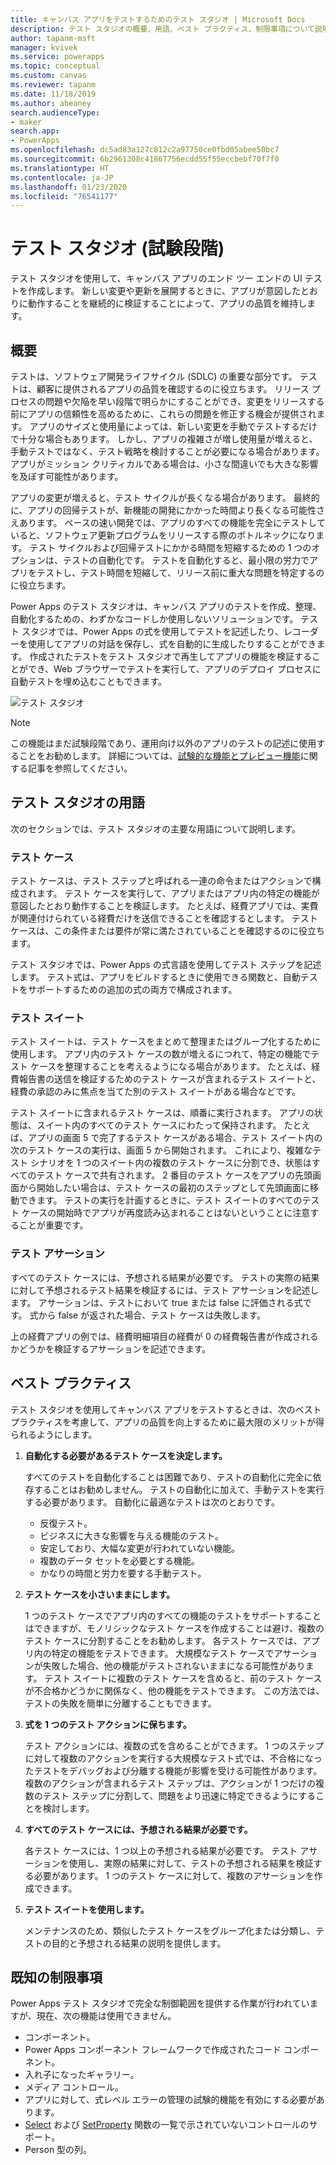```yaml
---
title: キャンバス アプリをテストするためのテスト スタジオ | Microsoft Docs
description: テスト スタジオの概要、用語、ベスト プラクティス、制限事項について説明します。
author: tapanm-msft
manager: kvivek
ms.service: powerapps
ms.topic: conceptual
ms.custom: canvas
ms.reviewer: tapanm
ms.date: 11/18/2019
ms.author: aheaney
search.audienceType:
- maker
search.app:
- PowerApps
ms.openlocfilehash: dc5ad83a127c812c2a97750ce0fbd05abee50bc7
ms.sourcegitcommit: 6b2961308c41867756ecdd55f55eccbebf70f7f0
ms.translationtype: HT
ms.contentlocale: ja-JP
ms.lasthandoff: 01/23/2020
ms.locfileid: "76541177"
---
```

# <a name="test-studio-experimental"></a>テスト スタジオ (試験段階) 

テスト スタジオを使用して、キャンバス アプリのエンド ツー エンドの UI テストを作成します。 新しい変更や更新を展開するときに、アプリが意図したとおりに動作することを継続的に検証することによって、アプリの品質を維持します。 

## <a name="overview"></a>概要

テストは、ソフトウェア開発ライフサイクル (SDLC) の重要な部分です。 テストは、顧客に提供されるアプリの品質を確認するのに役立ちます。 リリース プロセスの問題や欠陥を早い段階で明らかにすることができ、変更をリリースする前にアプリの信頼性を高めるために、これらの問題を修正する機会が提供されます。 アプリのサイズと使用量によっては、新しい変更を手動でテストするだけで十分な場合もあります。 しかし、アプリの複雑さが増し使用量が増えると、手動テストではなく、テスト戦略を検討することが必要になる場合があります。 アプリがミッション クリティカルである場合は、小さな間違いでも大きな影響を及ぼす可能性があります。

アプリの変更が増えると、テスト サイクルが長くなる場合があります。 最終的に、アプリの回帰テストが、新機能の開発にかかった時間より長くなる可能性さえあります。 ペースの速い開発では、アプリのすべての機能を完全にテストしていると、ソフトウェア更新プログラムをリリースする際のボトルネックになります。 テスト サイクルおよび回帰テストにかかる時間を短縮するための 1 つのオプションは、テストの自動化です。 テストを自動化すると、最小限の労力でアプリをテストし、テスト時間を短縮して、リリース前に重大な問題を特定するのに役立ちます。

Power Apps のテスト スタジオは、キャンバス アプリのテストを作成、整理、自動化するための、わずかなコードしか使用しないソリューションです。 テスト スタジオでは、Power Apps の式を使用してテストを記述したり、レコーダーを使用してアプリの対話を保存し、式を自動的に生成したりすることができます。 作成されたテストをテスト スタジオで再生してアプリの機能を検証することができ、Web ブラウザーでテストを実行して、アプリのデプロイ プロセスに自動テストを埋め込むこともできます。

![テスト スタジオ](./media/test-studio/test-studio.png)

> [!NOTE]
> この機能はまだ試験段階であり、運用向け以外のアプリのテストの記述に使用することをお勧めします。 詳細については、[試験的な機能とプレビュー機能](working-with-experimental-preview.md)に関する記事を参照してください。

## <a name="test-studio-terminology"></a>テスト スタジオの用語

次のセクションでは、テスト スタジオの主要な用語について説明します。

### <a name="test-cases"></a>テスト ケース

テスト ケースは、テスト ステップと呼ばれる一連の命令またはアクションで構成されます。 テスト ケースを実行して、アプリまたはアプリ内の特定の機能が意図したとおり動作することを検証します。 たとえば、経費アプリでは、実費が関連付けられている経費だけを送信できることを確認するとします。 テスト ケースは、この条件または要件が常に満たされていることを確認するのに役立ちます。

テスト スタジオでは、Power Apps の式言語を使用してテスト ステップを記述します。 テスト式は、アプリをビルドするときに使用できる関数と、自動テストをサポートするための追加の式の両方で構成されます。

### <a name="test-suites"></a>テスト スイート

テスト スイートは、テスト ケースをまとめて整理またはグループ化するために使用します。 アプリ内のテスト ケースの数が増えるにつれて、特定の機能でテスト ケースを整理することを考えるようになる場合があります。 たとえば、経費報告書の送信を検証するためのテスト ケースが含まれるテスト スイートと、経費の承認のみに焦点を当てた別のテスト スイートがある場合などです。

テスト スイートに含まれるテスト ケースは、順番に実行されます。 アプリの状態は、スイート内のすべてのテスト ケースにわたって保持されます。 たとえば、アプリの画面 5 で完了するテスト ケースがある場合、テスト スイート内の次のテスト ケースの実行は、画面 5 から開始されます。 これにより、複雑なテスト シナリオを 1 つのスイート内の複数のテスト ケースに分割でき、状態はすべてのテスト ケースで共有されます。 2 番目のテスト ケースをアプリの先頭画面から開始したい場合は、テスト ケースの最初のステップとして先頭画面に移動できます。 テストの実行を計画するときに、テスト スイートのすべてのテスト ケースの開始時でアプリが再度読み込まれることはないということに注意することが重要です。

### <a name="test-assertions"></a>テスト アサーション

すべてのテスト ケースには、予想される結果が必要です。 テストの実際の結果に対して予想されるテスト結果を検証するには、テスト アサーションを記述します。 アサーションは、テストにおいて true または false に評価される式です。 式から false が返された場合、テスト ケースは失敗します。

上の経費アプリの例では、経費明細項目の経費が 0 の経費報告書が作成されるかどうかを検証するアサーションを記述できます。

## <a name="best-practices"></a>ベスト プラクティス

テスト スタジオを使用してキャンバス アプリをテストするときは、次のベスト プラクティスを考慮して、アプリの品質を向上するために最大限のメリットが得られるようにします。

1. **自動化する必要があるテスト ケースを決定します。**

    すべてのテストを自動化することは困難であり、テストの自動化に完全に依存することはお勧めしません。 テストの自動化に加えて、手動テストを実行する必要があります。 自動化に最適なテストは次のとおりです。

    - 反復テスト。
    - ビジネスに大きな影響を与える機能のテスト。
    - 安定しており、大幅な変更が行われていない機能。
    - 複数のデータ セットを必要とする機能。
    - かなりの時間と労力を要する手動テスト。

2. **テスト ケースを小さいままにします。**

    1 つのテスト ケースでアプリ内のすべての機能のテストをサポートすることはできますが、モノリシックなテスト ケースを作成することは避け、複数のテスト ケースに分割することをお勧めします。 各テスト ケースでは、アプリ内の特定の機能をテストできます。 大規模なテスト ケースでアサーションが失敗した場合、他の機能がテストされないままになる可能性があります。 テスト スイートに複数のテスト ケースを含めると、前のテスト ケースが不合格かどうかに関係なく、他の機能をテストできます。 この方法では、テストの失敗を簡単に分離することもできます。

3. **式を 1 つのテスト アクションに保ちます。**

    テスト アクションには、複数の式を含めることができます。 1 つのステップに対して複数のアクションを実行する大規模なテスト式では、不合格になったテストをデバッグおよび分離する機能が影響を受ける可能性があります。 複数のアクションが含まれるテスト ステップは、アクションが 1 つだけの複数のテスト ステップに分割して、問題をより迅速に特定できるようにすることを検討します。  

4. **すべてのテスト ケースには、予想される結果が必要です。**

    各テスト ケースには、1 つ以上の予想される結果が必要です。 テスト アサーションを使用し、実際の結果に対して、テストの予想される結果を検証する必要があります。 1 つのテスト ケースに対して、複数のアサーションを作成できます。

5. **テスト スイートを使用します。**

    メンテナンスのため、類似したテスト ケースをグループ化または分類し、テストの目的と予想される結果の説明を提供します。

## <a name="known-limitations"></a>既知の制限事項

Power Apps テスト スタジオで完全な制御範囲を提供する作業が行われていますが、現在、次の機能は使用できません。

- コンポーネント。
- Power Apps コンポーネント フレームワークで作成されたコード コンポーネント。
- 入れ子になったギャラリー。
- メディア コントロール。
- アプリに対して、式レベル エラーの管理の試験的機能を有効にする必要があります。
- [Select](./functions/function-select.md) および [SetProperty](./functions/function-setproperty.md) 関数の一覧で示されていないコントロールのサポート。
- Person 型の列。
